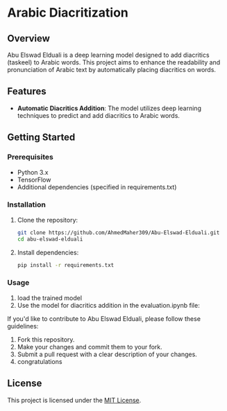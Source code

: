 # Arabic Diacritization

## Overview

Abu Elswad Elduali is a deep learning model designed to add diacritics (taskeel) to Arabic words. This project aims to enhance the readability and pronunciation of Arabic text by automatically placing diacritics on words.

## Features

- **Automatic Diacritics Addition**: The model utilizes deep learning techniques to predict and add diacritics to Arabic words.


## Getting Started

### Prerequisites

- Python 3.x
- TensorFlow
- Additional dependencies (specified in requirements.txt)

### Installation

1. Clone the repository:

    ```bash
    git clone https://github.com/AhmedMaher309/Abu-Elswad-Elduali.git
    cd abu-elswad-elduali
    ```

2. Install dependencies:

    ```bash
    pip install -r requirements.txt
    ```

### Usage

1. load the trained model
2. Use the model for diacritics addition in the evaluation.ipynb file:


If you'd like to contribute to Abu Elswad Elduali, please follow these guidelines:
 1. Fork this repository.
 2. Make your changes and commit them to your fork.
 3. Submit a pull request with a clear description of your changes.
 4. congratulations

## License

This project is licensed under the [MIT License](LICENSE).

